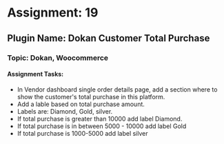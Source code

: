 # Assignment: 19
<!--### 15 June, 2021-->

## Plugin Name: Dokan Customer Total Purchase
### Topic: Dokan, Woocommerce
#### Assignment Tasks:
<ul>
<li>In Vendor dashboard single order details page, add a section where to show the customer's total purchase in this platform.</li>
<li>Add a lable based on total purchase amount.</li>
<li>Labels are: Diamond, Gold, silver.</li>

<li>If total purchase is greater than 10000 add label Diamond.</li>
<li>If total purchase is in between 5000 - 10000 add label Gold</li>
<li>If total purchase is 1000-5000 add label silver</li>
</ul>